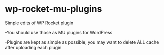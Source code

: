 # wp-rocket-mu-plugins
Simple edits of WP Rocket plugin

-You should use those as MU plugins for WordPress

-Plugins are kept as simple as possible, you may want to delete ALL cache after uploading each plugin
